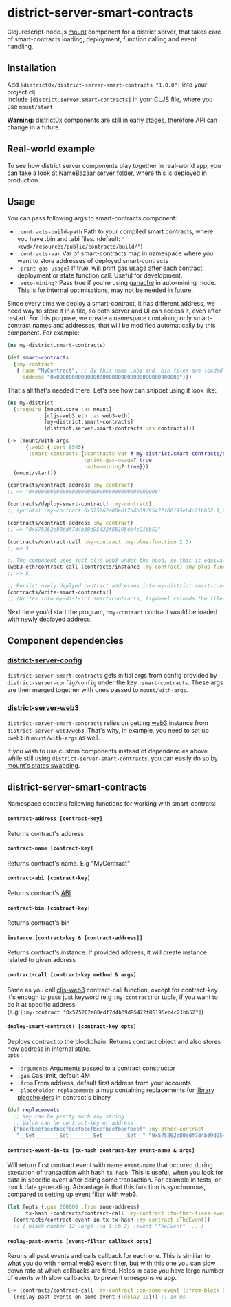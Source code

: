 # district-server-smart-contracts

Clojurescript-node.js [mount](https://github.com/tolitius/mount) component for a district server, that takes care of smart-contracts loading, deployment, function calling and event handling.

## Installation
Add `[district0x/district-server-smart-contracts "1.0.0"]` into your project.clj  
Include `[district.server.smart-contracts]` in your CLJS file, where you use `mount/start`

**Warning:** district0x components are still in early stages, therefore API can change in a future.

## Real-world example
To see how district server components play together in real-world app, you can take a look at [NameBazaar server folder](https://github.com/district0x/name-bazaar/tree/master/src/name_bazaar/server), 
where this is deployed in production.

## Usage
You can pass following args to smart-contracts component: 
* `:contracts-build-path` Path to your compiled smart contracts, where you have .bin and .abi files. (default: `"<cwd>/resources/public/contracts/build/"`)
* `:contracts-var` Var of smart-contracts map in namespace where you want to store addresses of deployed smart-contracts
* `:print-gas-usage?` If true, will print gas usage after each contract deployment or state function call. Useful for development. 
* `:auto-mining?` Pass true if you're using [ganache](https://github.com/trufflesuite/ganache) in auto-mining mode. This is for internal optimisations, may not be needed in future. 

Since every time we deploy a smart-contract, it has different address, we need way to store it in a file, so both server and UI can access it, even after restart. For this purpose, we create a namespace containing only smart-contract names and addresses, that will be modified automatically by this component. For example: 
```clojure
(ns my-district.smart-contracts)

(def smart-contracts
  {:my-contract
   {:name "MyContract", ;; By this name .abi and .bin files are loaded
    :address "0x0000000000000000000000000000000000000000"}})
```

That's all that's needed there. Let's see how can snippet using it look like:

```clojure
(ns my-district
  (:require [mount.core :as mount]
            [cljs-web3.eth :as web3-eth]
            [my-district.smart-contracts]
            [district.server.smart-contracts :as contracts]))

(-> (mount/with-args
      {:web3 {:port 8545}
       :smart-contracts {:contracts-var #'my-district.smart-contracts/smart-contracts
                         :print-gas-usage? true
                         :auto-mining? true}})
  (mount/start))

(contracts/contract-address :my-contract)
;; => "0x0000000000000000000000000000000000000000"

(contracts/deploy-smart-contract! :my-contract)
;; (prints) :my-contract 0x575262e80edf7d4b39d95422f86195eb4c21bb52 1,234,435

(contracts/contract-address :my-contract)
;; => "0x575262e80edf7d4b39d95422f86195eb4c21bb52"

(contracts/contract-call :my-contract :my-plus-function 2 3)
;; => 5

;; The component uses just cljs-web3 under the hood, so this is equivalent to the line above
(web3-eth/contract-call (contracts/instance :my-contract) :my-plus-function 2 3)
;; => 5

;; Persist newly deplyed contract addresses into my-district.smart-contracts namespace
(contracts/write-smart-contracts!)
;; (Writes into my-district.smart-contracts, figwheel reloads the file)
```
Next time you'd start the program, `:my-contract` contract would be loaded with newly deployed address.

## Component dependencies

### [district-server-config](https://github.com/district0x/district-server-config)
`district-server-smart-contracts` gets initial args from config provided by `district-server-config/config` under the key `:smart-contracts`. These args are then merged together with ones passed to `mount/with-args`.

### [district-server-web3](https://github.com/district0x/district-server-web3)
`district-server-smart-contracts` relies on getting [web3](https://github.com/ethereum/web3.js) instance from `district-server-web3/web3`. That's why, in example, you need to set up `:web3` in `mount/with-args` as well.

If you wish to use custom components instead of dependencies above while still using `district-server-smart-contracts`, you can easily do so by [mount's states swapping](https://github.com/tolitius/mount#swapping-states-with-states).

## district-server-smart-contracts
Namespace contains following functions for working with smart-contrats:
#### `contract-address [contract-key]`
Returns contract's address

#### `contract-name [contract-key]`
Returns contract's name. E.g "MyContract"

#### `contract-abi [contract-key]`
Returns contract's [ABI](https://github.com/ethereum/wiki/wiki/Ethereum-Contract-ABI)

#### `contract-bin [contract-key]`
Returns contract's bin

#### `instance [contract-key & [contract-address]]`
Returns contract's instance. If provided address, it will create instance related to given address

#### `contract-call [contract-key method & args]`
Same as you call [cljs-web3](https://github.com/district0x/cljs-web3) contract-call function, except for contract-key it's enough to pass just keyword (e.g `:my-contract`) or tuple, if you want to do it at specific address   
(e.g `[:my-contract "0x575262e80edf7d4b39d95422f86195eb4c21bb52"]`)

#### `deploy-smart-contract! [contract-key opts]`
Deploys contract to the blockchain. Returns contract object and also stores new address in internal state.   
`opts:`
* `:arguments` Arguments passed to a contract constructor
* `:gas` Gas limit, default 4M
* `:from` From address, default first address from your accounts
* `:placeholder-replacements` a map containing replacements for [library placeholders](http://solidity.readthedocs.io/en/develop/contracts.html#libraries) in contract's binary
```clojure
(def replacements
  ;; Key can be pretty much any string
  ;; Value can be contract-key or address
  {"beefbeefbeefbeefbeefbeefbeefbeefbeefbeef" :my-other-contract
   "__Set________Set________Set________Set__" "0x575262e80edf7d4b39d95422f86195eb4c21bb52"})
```

#### `contract-event-in-tx [tx-hash contract-key event-name & args]`
Will return first contract event with name `event-name` that occured during execution of transaction with hash `tx-hash`. This is useful, when you look for data in specific event after doing some transaction. For example in tests, or mock data generating. Advantage is that this function is synchronous, compared to setting up event filter with web3. 
```clojure
(let [opts {:gas 200000 :from some-address}
      tx-hash (contracts/contract-call :my-contract :fn-that-fires-event)]
  (contracts/contract-event-in-tx tx-hash :my-contract :TheEvent))
  ;; {:block-number 12 :args {:a 1 :b 2} :event "TheEvent" ... }
```

#### `replay-past-events [event-filter callback opts]`
Reruns all past events and calls callback for each one. This is similiar to what you do with normal web3 event filter, but with this one you can slow down rate at which callbacks are fired. 
Helps in case you have large number of events with slow callbacks, to prevent unresponsive app. 
```clojure
(-> (contracts/contract-call :my-contract :on-some-event {:from-block 0})
  (replay-past-events on-some-event {:delay 10})) ;; in ms
```


